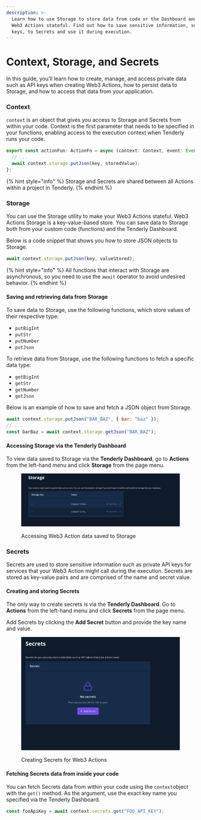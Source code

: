 ```yaml
---
description: >-
  Learn how to use Storage to store data from code or the Dashboard and make
  Web3 Actions stateful. Find out how to save sensitive information, such as API
  keys, to Secrets and use it during execution.
---
```


# Context, Storage, and Secrets

In this guide, you’ll learn how to create, manage, and access private data such as API keys when creating Web3 Actions, how to persist data to Storage, and how to access that data from your application.

### Context

`context` is an object that gives you access to Storage and Secrets from within your code. Context is the first parameter that needs to be specified in your functions, enabling access to the execution context when Tenderly runs your code.

```typescript
export const actionFun: ActionFn = async (context: Context, event: Event) => {
  // ...
  await context.storage.putJson(key, storedValue);
};
```

{% hint style="info" %}
Storage and Secrets are shared between all Actions within a project in Tenderly.
{% endhint %}

### Storage

You can use the Storage utility to make your Web3 Actions stateful. Web3 Actions Storage is a key-value-based store. You can save data to Storage both from your custom code (functions) and the Tenderly Dashboard.

Below is a code snippet that shows you how to store JSON objects to Storage.

```javascript
await context.storage.putJson(key, valueStored);
```

{% hint style="info" %}
All functions that interact with Storage are asynchronous, so you need to use the `await` operator to avoid undesired behavior.
{% endhint %}

#### Saving and retrieving data from Storage

To save data to Storage, use the following functions, which store values of their respective type:

* `putBigInt`
* `putStr`
* `putNumber`
* `putJson`

To retrieve data from Storage, use the following functions to fetch a specific data type:

* `getBigInt`
* `getStr`
* `getNumber`
* `getJson`

Below is an example of how to save and fetch a JSON object from Storage.

```javascript
await context.storage.putJson("BAR_BAZ", { bar: "baz" });
//....
const barBaz = await context.storage.getJson("BAR_BAZ");
```

#### Accessing Storage via the Tenderly Dashboard

To view data saved to Storage via the **Tenderly Dashboard**, go to **Actions** from the left-hand menu and click **Storage** from the page menu.

<figure><img src="../../.gitbook/assets/Screenshot_2022-08-11_at_10.49.17.png" alt="Accessing Web3 Action data saved to Storage"><figcaption><p>Accessing Web3 Action data saved to Storage</p></figcaption></figure>

### Secrets

Secrets are used to store sensitive information such as private API keys for services that your Web3 Action might call during the execution. Secrets are stored as key-value pairs and are comprised of the name and secret value.

#### Creating and storing Secrets

The only way to create secrets is via the **Tenderly Dashboard**. Go to **Actions** from the left-hand menu and click **Secrets** from the page menu.

Add Secrets by clicking the **Add Secret** button and provide the key name and value.

<figure><img src="../../.gitbook/assets/Screenshot_2022-08-11_at_10.57.17.png" alt="Creating Secrets for Web3 Actions"><figcaption><p>Creating Secrets for Web3 Actions</p></figcaption></figure>

#### Fetching Secrets data from inside your code

You can fetch Secrets data from within your code using the `context`object with the `get()` method. As the argument, use the exact key name you specified via the Tenderly Dashboard.

```javascript
const fooApiKey = await context.secrets.get("FOO_API_KEY");
```
